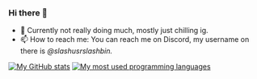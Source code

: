 ### Hi there 👋

- 🔭 Currently not really doing much, mostly just chilling ig.
- 📫 How to reach me: You can reach me on Discord, my username on there is *@slashusrslashbin.*

<!--
**slashusrslashbin/slashusrslashbin** is a ✨ _special_ ✨ repository because its `README.md` (this file) appears on your GitHub profile.

Here are some ideas to get you started:

- 🔭 I’m currently working on ...
- 🌱 I’m currently learning ...
- 👯 I’m looking to collaborate on ...
- 🤔 I’m looking for help with ...
- 💬 Ask me about ...
- 📫 How to reach me: ...
- 😄 Pronouns: ...
- ⚡ Fun fact: ...
-->

[![My GitHub stats](https://github-readme-stats.vercel.app/api?username=slashusrslashbin&show_icons=true&theme=dark&custom_title=Github%20stats)](https://github.com/slashusrslashbin)
[![My most used programming languages](https://github-readme-stats.vercel.app/api/top-langs/?username=slashusrslashbin&show_icons=true&theme=dark)](https://github.com/slashusrslashbin)
